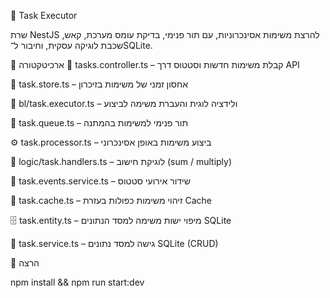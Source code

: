 🧠 Task Executor

שרת NestJS להרצת משימות אסינכרוניות, עם תור פנימי, בדיקת עומס מערכת, קאש, שכבת לוגיקה עסקית, וחיבור ל־SQLite.

📐 ארכיטקטורה
🎯 tasks.controller.ts – קבלת משימות חדשות וסטטוס דרך API

🧱 task.store.ts – אחסון זמני של משימות בזיכרון

🧠 bl/task.executor.ts – ולידציה לוגית והעברת משימה לביצוע

🔄 task.queue.ts – תור פנימי למשימות בהמתנה

⚙️ task.processor.ts – ביצוע משימות באופן אסינכרוני

🧮 logic/task.handlers.ts – לוגיקת חישוב (sum / multiply)

📡 task.events.service.ts – שידור אירועי סטטוס

🧊 task.cache.ts – זיהוי משימות כפולות בעזרת Cache

🗄️ task.entity.ts – מיפוי ישות משימה למסד הנתונים SQLite

🧬 task.service.ts – גישה למסד נתונים SQLite (CRUD)

🚀 הרצה

npm install && npm run start:dev
